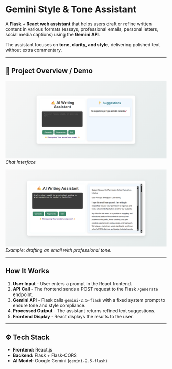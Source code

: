 # Gemini Style & Tone Assistant 

A **Flask + React web assistant** that helps users draft or refine written content in various formats (essays, professional emails, personal letters, social media captions) using the **Gemini API**.  

The assistant focuses on **tone, clarity, and style**, delivering polished text without extra commentary.

---

## 📸 Project Overview / Demo

![Assistant UI 1](image1.png)  
*Chat Interface*

![Assistant UI 2](image2.png)  
*Example: drafting an email with professional tone.*

---

##  How It Works
1. **User Input** - User enters a prompt in the React frontend.  
2. **API Call** - The frontend sends a POST request to the Flask `/generate` endpoint.  
3. **Gemini API** - Flask calls `gemini-2.5-flash` with a fixed system prompt to ensure tone and style compliance.  
4. **Processed Output** - The assistant returns refined text suggestions.  
5. **Frontend Display** - React displays the results to the user.  

---

## ⚙️ Tech Stack
- **Frontend:** React.js  
- **Backend:** Flask + Flask-CORS  
- **AI Model:** Google Gemini (`gemini-2.5-flash`)  





